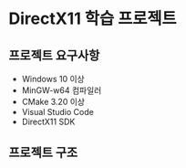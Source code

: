 # DirectX11 학습 프로젝트

## 프로젝트 요구사항
- Windows 10 이상
- MinGW-w64 컴파일러
- CMake 3.20 이상
- Visual Studio Code
- DirectX11 SDK

## 프로젝트 구조